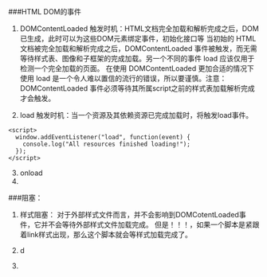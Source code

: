 ###HTML DOM的事件
1. DOMContentLoaded
    触发时机：HTML文档完全加载和解析完成之后，DOM已生成，此时可以为这些DOM元素绑定事件，初始化接口等
    当初始的 HTML 文档被完全加载和解析完成之后，DOMContentLoaded 事件被触发，而无需等待样式表、图像和子框架的完成加载。另一个不同的事件 load 应该仅用于检测一个完全加载的页面。 在使用 DOMContentLoaded 更加合适的情况下使用 load 是一个令人难以置信的流行的错误，所以要谨慎。注意：DOMContentLoaded 事件必须等待其所属script之前的样式表加载解析完成才会触发。

2. load
    触发时机：当一个资源及其依赖资源已完成加载时，将触发load事件。
```
<script>
  window.addEventListener("load", function(event) {
    console.log("All resources finished loading!");
  });
</script>
```

3. onload
4. 
###阻塞：
1. 样式阻塞：
    对于外部样式文件而言，并不会影响到DOMCotentLoaded事件，它并不会等待外部样式文件加载完成。
    但是！！！，如果一个脚本是紧跟着link样式出现，那么这个脚本就会等样式加载完成了。
5. d



2. 